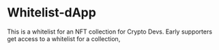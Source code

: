 # Whitelist-dApp
This is a whitelist for an NFT collection for Crypto Devs. Early supporters get access to a whitelist for a collection,
